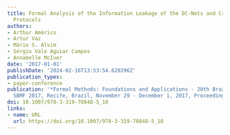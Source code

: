 ```yaml
---
title: Formal Analysis of the Information Leakage of the DC-Nets and Crowds Anonymity
  Protocols
authors:
- Arthur Américo
- Artur Vaz
- Mário S. Alvim
- Sérgio Vale Aguiar Campos
- Annabelle McIver
date: '2017-01-01'
publishDate: '2024-02-16T13:53:54.620296Z'
publication_types:
- paper-conference
publication: '*Formal Methods: Foundations and Applications - 20th Brazilian Symposium,
  SBMF 2017, Recife, Brazil, November 29 - December 1, 2017, Proceedings*'
doi: 10.1007/978-3-319-70848-5_10
links:
- name: URL
  url: https://doi.org/10.1007/978-3-319-70848-5_10
---
```

